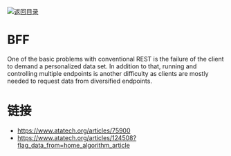 [![返回目录](https://i.postimg.cc/WzXsh0MX/image.png)](https://parg.co/UdT)

# BFF

One of the basic problems with conventional REST is the failure of the client to demand a personalized data set. In addition to that, running and controlling multiple endpoints is another difficulty as clients are mostly needed to request data from diversified endpoints.

# 链接

- https://www.atatech.org/articles/75900
- https://www.atatech.org/articles/124508?flag_data_from=home_algorithm_article
